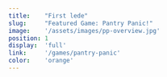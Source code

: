```yaml
---
title:    "First lede"
slug:     "Featured Game: Pantry Panic!"
image:    '/assets/images/pp-overview.jpg'
position: 1
display:  'full'
link:     '/games/pantry-panic'
color:    'orange'
---
```

